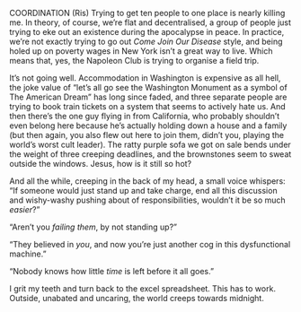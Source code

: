 COORDINATION (Ris)
Trying to get ten people to one place is nearly killing me. In theory, of course, we’re flat and decentralised, a group of people just trying to eke out an existence during the apocalypse in peace. In practice, we’re not exactly trying to go out *Come Join Our Disease* style, and being holed up on poverty wages in New York isn’t a great way to live. Which means that, yes, the Napoleon Club is trying to organise a field trip.

It’s not going well. Accommodation in Washington is expensive as all hell, the joke value of “let’s all go see the Washington Monument as a symbol of The American Dream” has long since faded, and three separate people are trying to book train tickets on a system that seems to actively hate us. And then there’s the one guy flying in from California, who probably shouldn’t even belong here because he’s actually holding down a house and a family (but then again, you also flew out here to join them, didn’t you, playing the world’s worst cult leader). The ratty purple sofa we got on sale bends under the weight of three creeping deadlines, and the brownstones seem to sweat outside the windows. Jesus, how is it still so hot?

And all the while, creeping in the back of my head, a small voice whispers: “If someone would just stand up and take charge, end all this discussion and wishy-washy pushing about of responsibilities, wouldn’t it be so much *easier*?”

“Aren’t you *failing them*, by not standing up?”

“They believed in *you*, and now you’re just another cog in this dysfunctional machine.”

“Nobody knows how little *time* is left before it all goes.”

I grit my teeth and turn back to the excel spreadsheet. This has to work. Outside, unabated and uncaring, the world creeps towards midnight.
